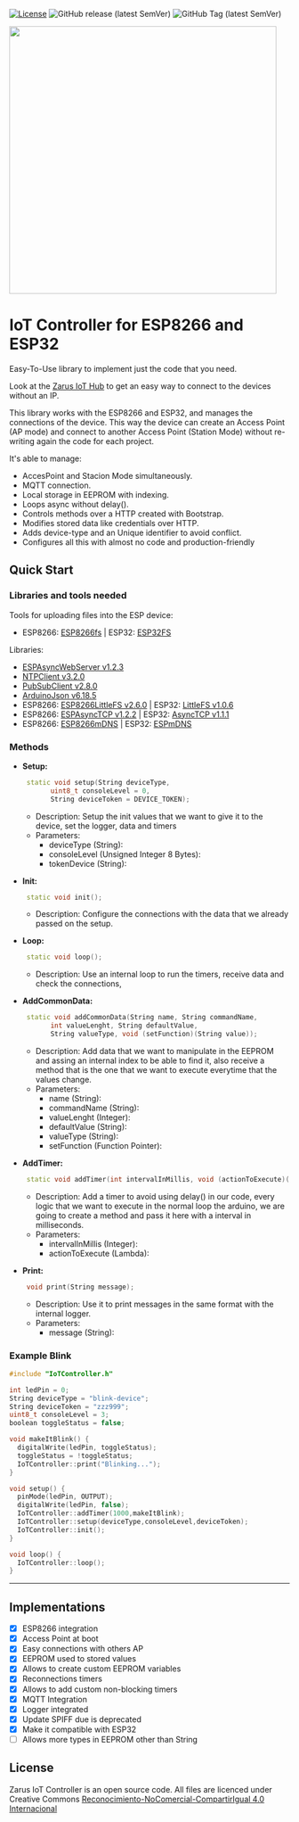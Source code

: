 [![License](https://img.shields.io/badge/license-CC%20BY--NC--SA%204.0-green)](https://creativecommons.org/licenses/by-nc-sa/4.0/deed.es)
![GitHub release (latest SemVer)](https://img.shields.io/github/v/release/AndresDuran53/zarus-red-controller?sort=semver)
![GitHub Tag (latest SemVer)](https://img.shields.io/github/v/tag/AndresDuran53/zarus-red-controller?sort=semver)

<img  width="480" src="https://raw.githubusercontent.com/AndresDuran53/zarus-red-controller/master/iot_banner.png">

# IoT Controller for ESP8266 and ESP32
Easy-To-Use library to implement just the code that you need.

Look at the [Zarus IoT Hub](https://github.com/AndresDuran53/zarus-iot-app) to get an easy way to connect to the devices without an IP.

This library works with the ESP8266 and ESP32, and manages the connections of the device. This way the device can create an Access Point (AP mode) and connect to another Access Point (Station Mode) without re-writing again the code for each project.

It's able to manage:
* AccesPoint and Stacion Mode simultaneously.
* MQTT connection.
* Local storage in EEPROM with indexing.
* Loops async without delay().
* Controls methods over a HTTP created with Bootstrap.
* Modifies stored data like credentials over HTTP.
* Adds device-type and an Unique identifier to avoid conflict.
* Configures all this with almost no code and production-friendly

## Quick Start
### Libraries and tools needed
Tools for uploading files into the ESP device:
* ESP8266: [ESP8266fs](https://github.com/esp8266/arduino-esp8266fs-plugin/releases) | ESP32: [ESP32FS](https://github.com/me-no-dev/arduino-esp32fs-plugin/releases)

Libraries:
* [ESPAsyncWebServer v1.2.3](https://github.com/me-no-dev/ESPAsyncWebServer)
* [NTPClient v3.2.0](https://github.com/arduino-libraries/NTPClient)
* [PubSubClient v2.8.0](https://github.com/knolleary/pubsubclient)
* [ArduinoJson v6.18.5](https://arduinojson.org/?utm_source=meta&utm_medium=library.properties)
* ESP8266: [ESP8266LittleFS v2.6.0](https://github.com/esp8266/arduino-esp8266fs-plugin/) | ESP32: [LittleFS v1.0.6](https://github.com/lorol/LITTLEFS)
* ESP8266: [ESPAsyncTCP v1.2.2](https://github.com/me-no-dev/ESPAsyncTCP) | ESP32: [AsyncTCP v1.1.1](https://github.com/me-no-dev/AsyncTCP)
* ESP8266: [ESP8266mDNS](https://github.com/esp8266/Arduino/tree/master/libraries/ESP8266mDNS) | ESP32: [ESPmDNS](https://github.com/espressif/arduino-esp32)

### Methods

* **Setup:**
   ```C++
    static void setup(String deviceType,
          uint8_t consoleLevel = 0,
          String deviceToken = DEVICE_TOKEN);
    ```
  * Description:
  Setup the init values that we want to give it to the device, set the logger, data and timers
  * Parameters:
    * deviceType (String):
    * consoleLevel (Unsigned Integer 8 Bytes):
    * tokenDevice (String):

* **Init:**
   ```C++
    static void init();
    ```
  * Description:
  Configure the connections with the data that we already passed on the setup.

* **Loop:**
   ```C++
    static void loop();
    ```
  * Description:
  Use an internal loop to run the timers, receive data and check the connections,

* **AddCommonData:**
   ```C++
    static void addCommonData(String name, String commandName,
          int valueLenght, String defaultValue,
          String valueType, void (setFunction)(String value));
    ```
  * Description:
  Add data that we want to manipulate in the EEPROM and assing an internal index to be able to find it, also receive a method that is the one that we want to execute everytime that the values change.
  * Parameters:
    * name (String):
    * commandName (String):
    * valueLenght (Integer):
    * defaultValue (String):
    * valueType (String):
    * setFunction (Function Pointer):

* **AddTimer:**
   ```C++
    static void addTimer(int intervalInMillis, void (actionToExecute)());
    ```
  * Description:
  Add a timer to avoid using delay() in our code, every logic that we want to execute in the normal loop the arduino, we are going to create a method and pass it here with a interval in milliseconds.
  * Parameters:
    * intervalInMillis (Integer):
    * actionToExecute (Lambda):

* **Print:**
   ```C++
    void print(String message);
    ```
  * Description:
  Use it to print messages in the same format with the internal logger.
  * Parameters:
    * message (String):



### Example Blink

```C++
#include "IoTController.h"

int ledPin = 0;
String deviceType = "blink-device";
String deviceToken = "zzz999";
uint8_t consoleLevel = 3;
boolean toggleStatus = false;

void makeItBlink() {
  digitalWrite(ledPin, toggleStatus);
  toggleStatus = !toggleStatus;
  IoTController::print("Blinking...");
}

void setup() {
  pinMode(ledPin, OUTPUT);
  digitalWrite(ledPin, false);
  IoTController::addTimer(1000,makeItBlink);
  IoTController::setup(deviceType,consoleLevel,deviceToken);
  IoTController::init();
}

void loop() {
  IoTController::loop();
}
```

----

## Implementations
- [x] ESP8266 integration
- [x] Access Point at boot
- [x] Easy connections with others AP
- [x] EEPROM used to stored values
- [x] Allows to create custom EEPROM variables
- [x] Reconnections timers
- [x] Allows to add custom non-blocking timers
- [x] MQTT Integration
- [x] Logger integrated
- [x] Update SPIFF due is deprecated
- [x] Make it compatible with ESP32
- [ ] Allows more types in EEPROM other than String

## License
Zarus IoT Controller is an open source code. All files are licenced under Creative Commons [Reconocimiento-NoComercial-CompartirIgual 4.0 Internacional](https://creativecommons.org/licenses/by-nc-sa/4.0/deed.es)
